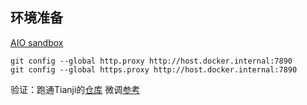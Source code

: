 ## 环境准备
[AIO sandbox](https://sandbox.agent-infra.com/zh/)

```
git config --global http.proxy http://host.docker.internal:7890
git config --global https.proxy http://host.docker.internal:7890
```
验证：跑通Tianji的[仓库](https://github.com/SocialAI-tianji/Tianji)
微调[参考](https://github.com/datawhalechina/self-llm/blob/master/examples/Tianji-%E5%A4%A9%E6%9C%BA/readme.md)
